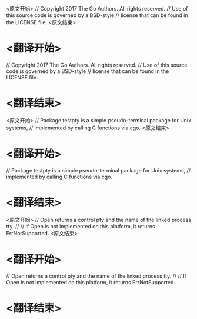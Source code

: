 
<原文开始>
// Copyright 2017 The Go Authors. All rights reserved.
// Use of this source code is governed by a BSD-style
// license that can be found in the LICENSE file.
<原文结束>

# <翻译开始>
// Copyright 2017 The Go Authors. All rights reserved.
// Use of this source code is governed by a BSD-style
// license that can be found in the LICENSE file.
# <翻译结束>


<原文开始>
// Package testpty is a simple pseudo-terminal package for Unix systems,
// implemented by calling C functions via cgo.
<原文结束>

# <翻译开始>
// Package testpty is a simple pseudo-terminal package for Unix systems,
// implemented by calling C functions via cgo.
# <翻译结束>


<原文开始>
// Open returns a control pty and the name of the linked process tty.
//
// If Open is not implemented on this platform, it returns ErrNotSupported.
<原文结束>

# <翻译开始>
// Open returns a control pty and the name of the linked process tty.
//
// If Open is not implemented on this platform, it returns ErrNotSupported.
# <翻译结束>

